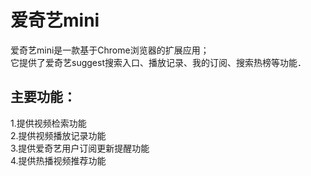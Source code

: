 # 爱奇艺mini

爱奇艺mini是一款基于Chrome浏览器的扩展应用；    
它提供了爱奇艺suggest搜索入口、播放记录、我的订阅、搜索热榜等功能．

## 主要功能：
1.提供视频检索功能    
2.提供视频播放记录功能    
3.提供爱奇艺用户订阅更新提醒功能    
4.提供热播视频推荐功能
